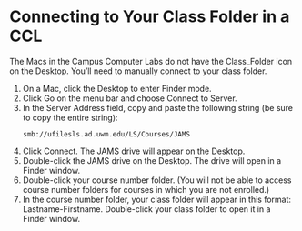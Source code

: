# Connecting to Your Class Folder in a CCL

The Macs in the Campus Computer Labs do not have the Class_Folder icon on the Desktop. You’ll need to manually connect to your class folder. 

1. On a Mac, click the Desktop to enter Finder mode.
2. Click Go on the menu bar and choose Connect to Server.
3. In the Server Address field, copy and paste the following string (be sure to copy the entire string): <p><pre><code>smb://ufilesls.ad.uwm.edu/LS/Courses/JAMS</code></pre></p>
4. Click Connect. The JAMS drive will appear on the Desktop. 
5. Double-click the JAMS drive on the Desktop. The drive will open in a Finder window. 
6. Double-click your course number folder. (You will not be able to access course number folders for courses in which you are not enrolled.)
7. In the course number folder, your class folder will appear in this format: Lastname-Firstname. Double-click your class folder to open it in a Finder window.
